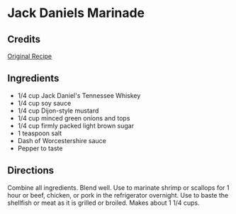 # Jack Daniels Marinade 

## Credits

[Original Recipe](http://www.jackdaniels.com/tennesseetable/marinade.htm "http://www.jackdaniels.com/tennesseetable/marinade.htm")

## Ingredients

- 1/4 cup Jack Daniel's Tennessee Whiskey
- 1/4 cup soy sauce
- 1/4 cup Dijon-style mustard
- 1/4 cup minced green onions and tops
- 1/4 cup firmly packed light brown sugar
- 1 teaspoon salt
- Dash of Worcestershire sauce
- Pepper to taste

## Directions

Combine all ingredients. Blend well. Use to marinate shrimp or scallops for 1 hour or beef, chicken, or pork in the refrigerator overnight. Use to baste the shellfish or meat as it is grilled or broiled. Makes about 1 1/4 cups.

